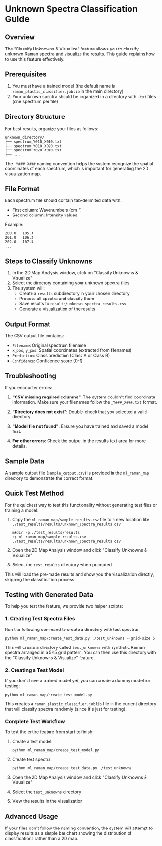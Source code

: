 # Unknown Spectra Classification Guide

## Overview

The "Classify Unknowns & Visualize" feature allows you to classify unknown Raman spectra and visualize the results. This guide explains how to use this feature effectively.

## Prerequisites

1. You must have a trained model (the default name is `raman_plastic_classifier.joblib` in the main directory)
2. Your unknown spectra should be organized in a directory with `.txt` files (one spectrum per file)

## Directory Structure

For best results, organize your files as follows:

```
unknown_directory/
├── spectrum_Y010_X010.txt
├── spectrum_Y010_X020.txt
├── spectrum_Y020_X010.txt
├── ...
```

The `_Y###_X###` naming convention helps the system recognize the spatial coordinates of each spectrum, which is important for generating the 2D visualization map.

## File Format

Each spectrum file should contain tab-delimited data with:
- First column: Wavenumbers (cm⁻¹)
- Second column: Intensity values

Example:
```
200.0	105.3
201.0	106.2
202.0	107.5
...
```

## Steps to Classify Unknowns

1. In the 2D Map Analysis window, click on "Classify Unknowns & Visualize"
2. Select the directory containing your unknown spectra files
3. The system will:
   - Create a `results` subdirectory in your chosen directory
   - Process all spectra and classify them
   - Save results to `results/unknown_spectra_results.csv`
   - Generate a visualization of the results

## Output Format

The CSV output file contains:
- `Filename`: Original spectrum filename
- `x_pos`, `y_pos`: Spatial coordinates (extracted from filenames)
- `Prediction`: Class prediction (Class A or Class B)
- `Confidence`: Confidence score (0-1)

## Troubleshooting

If you encounter errors:

1. **"CSV missing required columns"**: The system couldn't find coordinate information. Make sure your filenames follow the `_Y###_X###.txt` format.

2. **"Directory does not exist"**: Double-check that you selected a valid directory.

3. **"Model file not found"**: Ensure you have trained and saved a model first.

4. **For other errors**: Check the output in the results text area for more details.

## Sample Data

A sample output file (`sample_output.csv`) is provided in the `ml_raman_map` directory to demonstrate the correct format.

## Quick Test Method

For the quickest way to test this functionality without generating test files or training a model:

1. Copy the `ml_raman_map/sample_results.csv` file to a new location like `./test_results/results/unknown_spectra_results.csv`

   ```
   mkdir -p ./test_results/results
   cp ml_raman_map/sample_results.csv ./test_results/results/unknown_spectra_results.csv
   ```

2. Open the 2D Map Analysis window and click "Classify Unknowns & Visualize"

3. Select the `test_results` directory when prompted

This will load the pre-made results and show you the visualization directly, skipping the classification process.

## Testing with Generated Data

To help you test the feature, we provide two helper scripts:

### 1. Creating Test Spectra Files

Run the following command to create a directory with test spectra:

```
python ml_raman_map/create_test_data.py ./test_unknowns --grid-size 5
```

This will create a directory called `test_unknowns` with synthetic Raman spectra arranged in a 5×5 grid pattern. You can then use this directory with the "Classify Unknowns & Visualize" feature.

### 2. Creating a Test Model

If you don't have a trained model yet, you can create a dummy model for testing:

```
python ml_raman_map/create_test_model.py
```

This creates a `raman_plastic_classifier.joblib` file in the current directory that will classify spectra randomly (since it's just for testing).

### Complete Test Workflow

To test the entire feature from start to finish:

1. Create a test model:
   ```
   python ml_raman_map/create_test_model.py
   ```

2. Create test spectra:
   ```
   python ml_raman_map/create_test_data.py ./test_unknowns
   ```

3. Open the 2D Map Analysis window and click "Classify Unknowns & Visualize"

4. Select the `test_unknowns` directory

5. View the results in the visualization

## Advanced Usage

If your files don't follow the naming convention, the system will attempt to display results as a simple bar chart showing the distribution of classifications rather than a 2D map. 